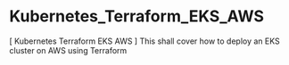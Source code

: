 # Kubernetes_Terraform_EKS_AWS

[ Kubernetes Terraform EKS AWS ] This shall cover how to deploy an EKS cluster on AWS using Terraform
